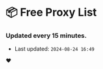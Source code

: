 # :package: Free Proxy List
### Updated every 15 minutes.

- Last updated: `2024-08-24 16:49`

:heart:
